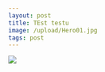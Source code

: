 ```yaml
---
layout: post
title: TEst testu
image: /upload/Hero01.jpg
tags: post
---
```



![](/upload/Hero01.jpg)
